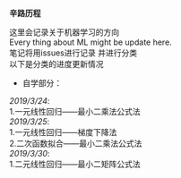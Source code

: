 **辛路历程**  
  
这里会记录关于机器学习的方向  
Every thing about ML might be update here.  
笔记将用issues进行记录 并进行分类  
以下是分类的进度更新情况  
  
- 自学部分：  
  
_2019/3/24_:  
1.一元线性回归——最小二乘法公式法  
_2019/3/25_:  
1.一元线性回归——梯度下降法  
2.二次函数拟合——最小二乘法公式法   
_2019/3/30_:  
1.二元线性回归——最小二矩阵公式法  
